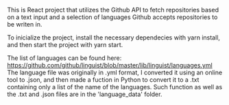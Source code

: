 This is React project that utilizes the Github API to fetch repositories based on a text input and a selection of languages Github accepts repositories to be writen in.

To inicialize the project, install the necessary dependecies with yarn install, and then start the project with yarn start.

The list of languages can be found here: https://github.com/github/linguist/blob/master/lib/linguist/languages.yml
The language file was originally in .yml format, I converted it using an online tool to .json, and then made a fuction in Python to convert it to a .txt containing only a list of the name of the languages. Such function as well as the .txt and .json files are in the 'language_data' folder.
